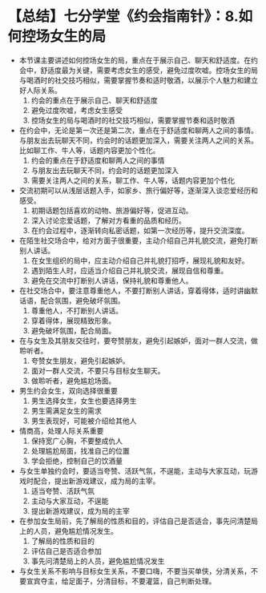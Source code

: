 # 【总结】七分学堂《约会指南针》：8.如何控场女生的局

-   本节课主要讲述如何控场女生的局，重点在于展示自己、聊天和舒适度。在约会中，舒适度最为关键，需要考虑女生的感受，避免过度吹嘘。控场女生的局与喝酒时的社交技巧相似，需要掌握节奏和适时敬酒，以展示个人魅力和建立好人际关系。
    1.  约会的重点在于展示自己、聊天和舒适度
    2.  避免过度吹嘘，考虑女生感受
    3.  控场女生的局与喝酒时的社交技巧相似，需要掌握节奏和适时敬酒
-   在约会中，无论是第一次还是第二次，重点在于舒适度和聊两人之间的事情。与朋友出去玩聊天不同，约会时的话题更加深入，需要关注两人之间的关系。比如聊工作、牛人等，话题内容更加个性化。
    1.  约会的重点在于舒适度和聊两人之间的事情
    2.  与朋友出去玩聊天不同，约会时的话题更加深入
    3.  需要关注两人之间的关系，聊工作、牛人等，话题内容更加个性化
-   交流初期可以从浅层话题入手，如家乡、旅行偏好等，逐渐深入谈恋爱经历和感受。
    1.  初期话题包括喜欢的动物、旅游偏好等，促进互动。
    2.  深入讨论恋爱话题，了解对方看重的品质和经历。
    3.  在约会过程中，逐渐转向私密话题，如第一次经历等，提升交流深度。
-   在陌生社交场合中，给对方面子很重要，主动介绍自己并礼貌交流，避免打断别人讲话。
    1.  在女生组织的局中，应主动介绍自己并礼貌打招呼，展现礼貌和友好。
    2.  遇到陌生人时，应适当介绍自己并礼貌交流，展现自信和尊重。
    3.  避免在交流中打断别人讲话，保持礼貌和尊重他人。
-   在社交场合中，要注意尊重他人，不要打断别人讲话，穿着得体，适时讲幽默话语，配合氛围，避免破坏氛围。
    1.  尊重他人，不打断别人讲话。
    2.  穿着得体，展现精致形象。
    3.  避免破坏氛围，配合局面。
-   在与女生及其朋友交往时，要夸赞朋友，避免引起嫉妒，面对一群人交流，做聆听者。
    1.  夸赞女生朋友，避免引起嫉妒。
    2.  面对一群人交流，不要只与目标女生聊天。
    3.  做聆听者，避免尴尬场面。
-   男生约会女生，双向选择很重要
    1.  男生选择女生，女生也要选择男生
    2.  男生需满足女生的需求
    3.  男生表现好，可能被介绍给其他人
-   情商高，处理人际关系重要
    1.  保持宽广心胸，不要整成仇人
    2.  处理尴尬局面，找准自己的位置
    3.  学会拒绝，控制自己的饮酒量
-   与女生单独约会时，要适当夸赞、活跃气氛，不逞能，主动与大家互动，玩游戏时配合，提出新游戏建议，成为局的主宰。
    1.  适当夸赞、活跃气氛
    2.  主动与大家互动，不逞能
    3.  提出新游戏建议，成为局的主宰
-   在参加女生局前，先了解局的性质和目的，评估自己是否适合，事先问清楚局上的人员，避免尴尬情况发生。
    1.  了解局的性质和目的
    2.  评估自己是否适合参加
    3.  事先问清楚局上的人员，避免尴尬情况发生
-   与女生关系不影响与目标女生关系，不要口嗨，不要当买单侠，分清关系，不要宣宾夺主，给足面子，分清目标，不要灌篮，自己判断处理。